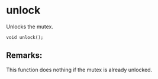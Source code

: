 # unlock
Unlocks the mutex.

`void unlock();`

## Remarks:
This function does nothing if the mutex is already unlocked.
